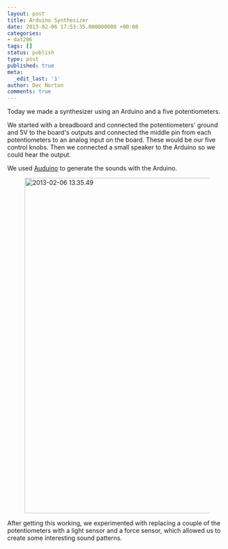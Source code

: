 ```yaml
---
layout: post
title: Arduino Synthesizer
date: 2013-02-06 17:53:35.000000000 +00:00
categories:
- dat206
tags: []
status: publish
type: post
published: true
meta:
  _edit_last: '1'
author: Dec Norton
comments: true
---
```

<p>Today we made a synthesizer using an Arduino and a five potentiometers.</p>

<!--more-->

<p>We started with a breadboard and connected the potentiometers' ground and 5V to the board's outputs and connected the middle pin from each potentiometers to an analog input on the board. These would be our five control knobs. Then we connected a small speaker to the Arduino so we could hear the output.</p>
<p>We used <a href="http://code.google.com/p/tinkerit/wiki/Auduino">Auduino</a> to generate the sounds with the Arduino.</p>
<figure><a href="/assets/2013-02-06-13.35.49.jpg"><img src="/assets/2013-02-06-13.35.49.jpg" alt="2013-02-06 13.35.49" width="1024" height="768" class="alignnone size-large wp-image-404" /></a></figure>
<p>After getting this working, we experimented with replacing a couple of the potentiometers with a light sensor and a force sensor, which allowed us to create some interesting sound patterns.</p>
